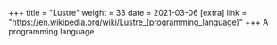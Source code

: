+++
title = "Lustre"
weight = 33
date = 2021-03-06
[extra]
link = "https://en.wikipedia.org/wiki/Lustre_(programming_language)"
+++
A programming language

